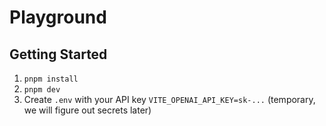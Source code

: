 # Playground

## Getting Started

1. `pnpm install`
1. `pnpm dev`
1. Create `.env` with your API key `VITE_OPENAI_API_KEY=sk-...` (temporary, we will figure out secrets later)
